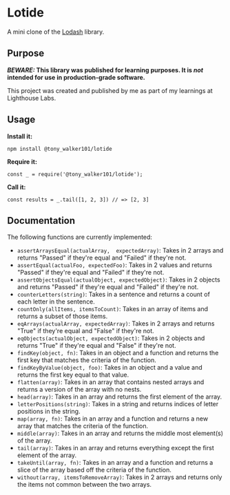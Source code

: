 # Lotide

A mini clone of the [Lodash](https://lodash.com) library.

## Purpose

**_BEWARE:_ This library was published for learning purposes. It is _not_ intended for use in production-grade software.**

This project was created and published by me as part of my learnings at Lighthouse Labs. 

## Usage

**Install it:**

`npm install @tony_walker101/lotide`

**Require it:**

`const _ = require('@tony_walker101/lotide');`

**Call it:**

`const results = _.tail([1, 2, 3]) // => [2, 3]`

## Documentation

The following functions are currently implemented:

* `assertArraysEqual(actualArray,  expectedArray)`: Takes in 2 arrays and returns "Passed" if they're equal and "Failed" if they're not.
* `assertEqual(actualFoo, expectedFoo)`: Takes in 2 values and returns "Passed" if they're equal and "Failed" if they're not.
* `assertObjectsEqual(actualObject, expectedObject)`: Takes in 2 objects and returns "Passed" if they're equal and "Failed" if they're not.
* `counterLetters(string)`: Takes in a sentence and returns a count of each letter in the sentence.
* `countOnly(allItems, itemsToCount)`: Takes in an array of items and returns a subset of those items.
* `eqArrays(actualArray, expectedArray)`: Takes in 2 arrays and returns "True" if they're equal and "False" if they're not.
* `eqObjects(actualObject, expectedObject)`: Takes in 2 objects and returns "True" if they're equal and "False" if they're not.
* `findKey(object, fn)`: Takes in an object and a function and returns the first key that matches the criteria of the function.
* `findKeyByValue(object, foo)`: Takes in an object and a value and returns the first key equal to that value.
* `flatten(array)`:  Takes in an array that contains nested arrays and returns a version of the array with no nests.
* `head(array)`: Takes in an array and returns the first element of the array.
* `letterPositions(string)`: Takes in a string and returns indices of letter positions in the string.
* `map(array, fn)`: Takes in an array and a function and returns a new array that matches the criteria of the function.
* `middle(array)`: Takes in an array and returns the middle most element(s) of the array.
* `tail(array)`: Takes in an array and returns everything except the first element of the array.
* `takeUntil(array, fn)`: Takes in an array and a function and returns a slice of the array based off the criteria of the function.
* `without(array, itemsToRemoveArray)`: Takes in 2 arrays and returns only the items not common between the two arrays.